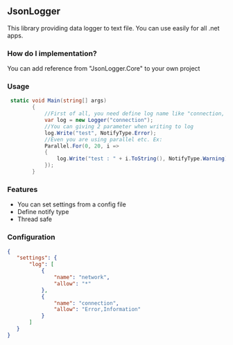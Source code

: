 ## JsonLogger

This library providing data logger to text file. You can use easily for all .net apps.

### How do I implementation?

You can add reference from "JsonLogger.Core" to your own project

### Usage

```csharp
 static void Main(string[] args)
        {
            //First of all, you need define log name like "connection, network" as below example when creating object of Logger
            var log = new Logger("connection");
            //You can giving 2 parameter when writing to log
            log.Write("test", NotifyType.Error);
            //Even you are using parallel etc. Ex:
            Parallel.For(0, 20, i =>
            {
                log.Write("test : " + i.ToString(), NotifyType.Warning);
            });
        }
 ```
 
 ### Features
 * You can set settings from a config file
 * Define notify type
 * Thread safe
 
 ### Configuration
 
 ``` json
{
    "settings": {
        "log": [
            {
                "name": "network",
                "allow": "*"
            },
            {
                "name": "connection",
                "allow": "Error,Information"
            }
        ]
    }
}
```
 
